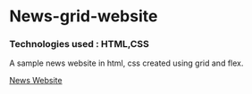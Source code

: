 # News-grid-website
### Technologies used : HTML,CSS

A sample news website in html, css created using grid and flex.


[News Website](https://youthful-jackson-c9a086.netlify.app/)
